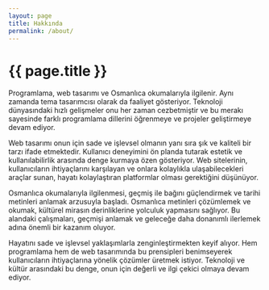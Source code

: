 ```yaml
---
layout: page
title: Hakkında
permalink: /about/
---
```

<h1>{{ page.title }}</h1>

Programlama, web tasarımı ve Osmanlıca okumalarıyla ilgilenir. Aynı zamanda tema tasarımcısı olarak da faaliyet gösteriyor. Teknoloji dünyasındaki hızlı gelişmeler onu her zaman cezbetmiştir ve bu merakı sayesinde farklı programlama dillerini öğrenmeye ve projeler geliştirmeye devam ediyor.

Web tasarımı onun için sade ve işlevsel olmanın yanı sıra şık ve kaliteli bir tarzı ifade etmektedir. Kullanıcı deneyimini ön planda tutarak estetik ve kullanılabilirlik arasında denge kurmaya özen gösteriyor. Web sitelerinin, kullanıcıların ihtiyaçlarını karşılayan ve onlara kolaylıkla ulaşabilecekleri araçlar sunan, hayatı kolaylaştıran platformlar olması gerektiğini düşünüyor.

Osmanlıca okumalarıyla ilgilenmesi, geçmiş ile bağını güçlendirmek ve tarihi metinleri anlamak arzusuyla başladı. Osmanlıca metinleri çözümlemek ve okumak, kültürel mirasın derinliklerine yolculuk yapmasını sağlıyor. Bu alandaki çalışmaları, geçmişi anlamak ve geleceğe daha donanımlı ilerlemek adına önemli bir kazanım oluyor.

Hayatını sade ve işlevsel yaklaşımlarla zenginleştirmekten keyif alıyor. Hem programlama hem de web tasarımında bu prensipleri benimseyerek kullanıcıların ihtiyaçlarına yönelik çözümler üretmek istiyor. Teknoloji ve kültür arasındaki bu denge, onun için değerli ve ilgi çekici olmaya devam ediyor.